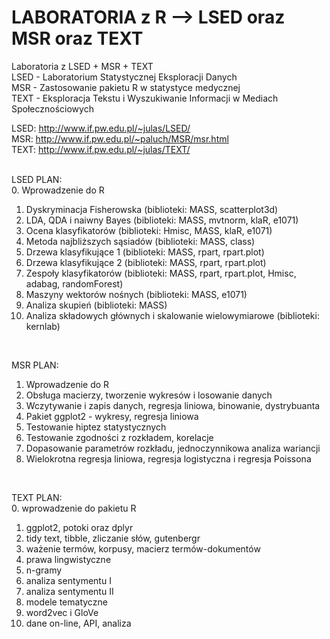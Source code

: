 # LABORATORIA z R --> LSED oraz MSR oraz TEXT
Laboratoria z LSED + MSR + TEXT <br />
LSED - Laboratorium Statystycznej Eksploracji Danych <br />
MSR - Zastosowanie pakietu R w statystyce medycznej <br />
TEXT - Eksploracja Tekstu i Wyszukiwanie Informacji w Mediach Społecznościowych <br />

LSED: http://www.if.pw.edu.pl/~julas/LSED/ <br />
MSR: http://www.if.pw.edu.pl/~paluch/MSR/msr.html <br />
TEXT: http://www.if.pw.edu.pl/~julas/TEXT/ <br />
<br />

LSED PLAN: <br />
 0. Wprowadzenie do R
1. Dyskryminacja Fisherowska    (biblioteki: MASS, scatterplot3d)
2. LDA, QDA i naiwny Bayes      (biblioteki: MASS, mvtnorm, klaR, e1071)
3. Ocena klasyfikatorów         (biblioteki: Hmisc, MASS, klaR, e1071)
4. Metoda najbliższych sąsiadów (biblioteki: MASS, class)
5. Drzewa klasyfikujące 1       (biblioteki: MASS, rpart, rpart.plot)
6. Drzewa klasyfikujące 2       (biblioteki: MASS, rpart, rpart.plot)
7. Zespoły klasyfikatorów       (biblioteki: MASS, rpart, rpart.plot, Hmisc, adabag, randomForest) 
8. Maszyny wektorów nośnych     (biblioteki: MASS, e1071) 
9. Analiza skupień              (biblioteki: MASS)
10. Analiza składowych głównych i skalowanie wielowymiarowe (biblioteki: kernlab) <br /> 
<br />

MSR PLAN:
1. Wprowadzenie do R
2. Obsługa macierzy, tworzenie wykresów i losowanie danych
3. Wczytywanie i zapis danych, regresja liniowa, binowanie, dystrybuanta
4. Pakiet ggplot2 - wykresy, regresja liniowa
5. Testowanie hiptez statystycznych
6. Testowanie zgodności z rozkładem, korelacje
7. Dopasowanie parametrów rozkładu, jednoczynnikowa analiza wariancji
8. Wielokrotna regresja liniowa, regresja logistyczna i regresja Poissona <br />
<br />

TEXT PLAN:<br />
0. wprowadzenie do pakietu R
1. ggplot2, potoki oraz dplyr
2. tidy text, tibble, zliczanie słów, gutenbergr
3. ważenie termów, korpusy, macierz termów-dokumentów
4. prawa lingwistyczne
5. n-gramy
6. analiza sentymentu I
7. analiza sentymentu II
8. modele tematyczne
9. word2vec i GloVe
10. dane on-line, API, analiza <br />
